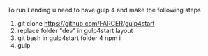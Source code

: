 To run Lending u need to have gulp 4 and make the following steps
1. git clone https://github.com/FARCER/gulp4start
2. replace folder "dev" in gulp4start layout 
3. git bash in gulp4start folder
4 npm i
5. gulp

